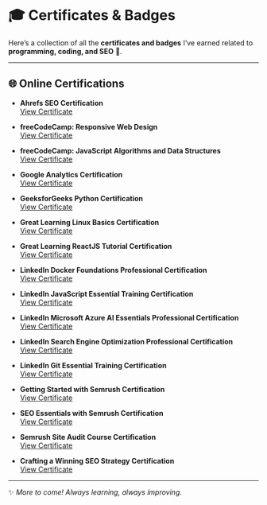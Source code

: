 # 🎓 Certificates & Badges

Here’s a collection of all the **certificates and badges** I’ve earned related to **programming, coding, and SEO** 🚀.

---

## 🌐 Online Certifications
- **Ahrefs SEO Certification**  
  [View Certificate](https://ahrefs.com/academy/certificate/24fbdc6687e04ee6aa7530c90bb4a569)

- **freeCodeCamp: Responsive Web Design**  
  [View Certificate](https://www.freecodecamp.org/certification/Chimorin/responsive-web-design)

- **freeCodeCamp: JavaScript Algorithms and Data Structures**  
  [View Certificate](https://www.freecodecamp.org/certification/Chimorin/javascript-algorithms-and-data-structures-v8)

- **Google Analytics Certification**  
  [View Certificate](https://skillshop.credential.net/871ed3f6-0fc2-4a71-bb0c-892456e85489#acc.hCPYagDq)

- **GeeksforGeeks Python Certification**  
  [View Certificate](https://skillshop.credential.net/871ed3f6-0fc2-4a71-bb0c-892456e85489#acc.hCPYagDq)

- **Great Learning Linux Basics Certification**  
  [View Certificate](https://www.mygreatlearning.com/certificate/UIXDXYVE)

- **Great Learning ReactJS Tutorial Certification**  
  [View Certificate](https://www.mygreatlearning.com/certificate/CDRQMZRW)

- **LinkedIn Docker Foundations Professional Certification**  
  [View Certificate](https://www.linkedin.com/learning/certificates/3792e6cf2e8ed950f9b9b7f05da0916bb083d440c82964e3f5c323d0314c4e4f?trk=share_certificate)

- **LinkedIn JavaScript Essential Training Certification**  
  [View Certificate](https://www.linkedin.com/learning/certificates/206a255e7d3c2baa0f761d6064e0b7df1ebec35f5b95c77312838e1a1094ddb9?trk=share_certificate)

- **LinkedIn Microsoft Azure AI Essentials Professional Certification**  
  [View Certificate](https://www.linkedin.com/learning/certificates/e2c68f2e429754968bf409687f445eb2fad3cbd79762f06e84311b5fb371f9d8?trk=share_certificate)

- **LinkedIn Search Engine Optimization Professional Certification**  
  [View Certificate](https://www.linkedin.com/learning/certificates/2f4569b7bb0c7ee046ed609bff0ed92868d7e9fb02a67219cd0e4037eeb842a3?trk=share_certificate)

- **LinkedIn Git Essential Training Certification**  
  [View Certificate](https://www.linkedin.com/learning/certificates/a47a5f38ca1b39268aadeb915bd9e5887bc0cc9f746c1d51aff8236727d5d88b?trk=share_certificate)

- **Getting Started with Semrush Certification**  
  [View Certificate](https://static.semrush.com/academy/certificates/effc5dac1d/yu-zhao_25.pdf)

- **SEO Essentials with Semrush Certification**  
  [View Certificate](https://static.semrush.com/academy/certificates/3cdf2c2aea/yu-zhao_25.pdf)

- **Semrush Site Audit Course Certification**  
  [View Certificate](https://static.semrush.com/academy/certificates/3b033eaa9c/yu-zhao_2.pdf)

- **Crafting a Winning SEO Strategy Certification**  
  [View Certificate](https://static.semrush.com/academy/certificates/ac8b91259c/yu-zhao_17.pdf)
---

✨ *More to come! Always learning, always improving.*
